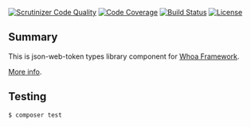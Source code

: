 [![Scrutinizer Code Quality](https://scrutinizer-ci.com/g/whoa-php/json-web-token/badges/quality-score.png?b=master)](https://scrutinizer-ci.com/g/whoa-php/json-web-token/?branch=master)
[![Code Coverage](https://scrutinizer-ci.com/g/whoa-php/json-web-token/badges/coverage.png?b=master)](https://scrutinizer-ci.com/g/whoa-php/json-web-token/?branch=master)
[![Build Status](https://travis-ci.org/whoa-php/json-web-token.svg?branch=master)](https://travis-ci.org/whoa-php/json-web-token)
[![License](https://img.shields.io/github/license/whoa-php/json-web-token.svg)](https://packagist.org/packages/whoa-php/json-web-token)

## Summary

This is json-web-token types library component for [Whoa Framework](https://github.com/whoa-php/json-web-token).

[More info](https://github.com/whoa-php/json-web-token).

## Testing

```bash
$ composer test
```
